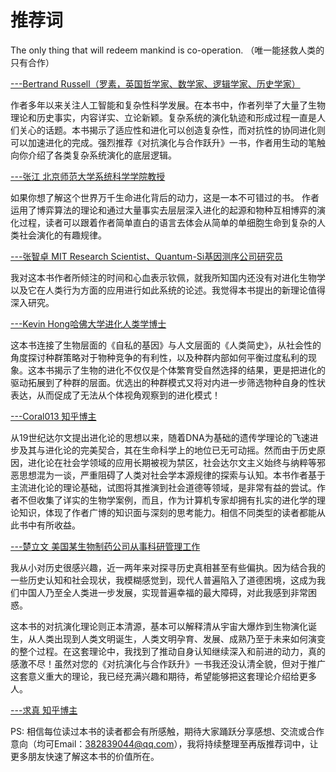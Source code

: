 


# 推荐词

The only thing that will redeem mankind is co-operation.
（唯一能拯救人类的只有合作）

[---Bertrand Russell（罗素，英国哲学家、数学家、逻辑学家、历史学家）]()

作者多年以来关注人工智能和复杂性科学发展。在本书中，作者列举了大量了生物理论和历史事实，内容详实、立论新颖。复杂系统的演化轨迹和形成过程一直是人们关心的话题。本书揭示了适应性和进化可以创造复杂性，而对抗性的协同进化则可以加速进化的完成。强烈推荐《对抗演化与合作跃升》一书，作者用生动的笔触向你介绍了各类复杂系统演化的底层逻辑。

[---张江 北京师范大学系统科学学院教授]()

如果你想了解这个世界万千生命进化背后的动力，这是一本不可错过的书。
作者运用了博弈算法的理论和通过大量事实去层层深入进化的起源和物种互相博弈的演化过程，读者可以跟着作者简单直白的语言去体会从简单的单细胞生命到复杂的人类社会演化的有趣规律。

[---张智卓 MIT Research Scientist、Quantum-Si基因测序公司研究员]()

我对这本书作者所倾注的时间和心血表示钦佩，就我所知国内还没有对进化生物学以及它在人类行为方面的应用进行如此系统的论述。我觉得本书提出的新理论值得深入研究。

[---Kevin Hong哈佛大学进化人类学博士]()

这本书连接了生物层面的《自私的基因》与人文层面的《人类简史》，从社会性的角度探讨种群策略对于物种竞争的有利性，以及种群内部如何平衡过度私利的现象。这本书揭示了生物的进化不仅仅是个体繁育受自然选择的结果，更是把进化的驱动拓展到了种群的层面。优选出的种群模式又将对内进一步筛选物种自身的性状表达，从而促成了无法从个体视角观察到的进化模式！

[---Coral013 知乎博主]()

从19世纪达尔文提出进化论的思想以来，随着DNA为基础的遗传学理论的飞速进步及其与进化论的完美契合，其在生命科学上的地位已无可动摇。然而由于历史原因，进化论在社会学领域的应用长期被视为禁区，社会达尔文主义始终与纳粹等邪恶思想混为一谈，严重阻碍了人类对社会学本源规律的探索与认知。本书作者基于主流进化论的理论基础，试图将其推演到社会道德等领域，是非常有益的尝试。作者不但收集了详实的生物学案例，而且，作为计算机专家却拥有扎实的进化学的理论知识，体现了作者广博的知识面与深刻的思考能力。相信不同类型的读者都能从此书中有所收益。

[---楚立文 美国某生物制药公司从事科研管理工作]()

我从小对历史很感兴趣，近一两年来对探寻历史真相甚至有些偏执。因为结合我的一些历史认知和社会现状，我模糊感觉到，现代人普遍陷入了道德困境，这成为我们中国人乃至全人类进一步发展，实现普遍幸福的最大障碍，对此我感到非常困惑。

这本书的对抗演化理论则正本清源，基本可以解释清从宇宙大爆炸到生物演化诞生，从人类出现到人类文明诞生，人类文明孕育、发展、成熟乃至于未来如何演变的整个过程。在这套理论中，我找到了推动自身认知继续深入和前进的动力，真的感激不尽！虽然对您的《对抗演化与合作跃升》一书我还没认清全貌，但对于推广这套意义重大的理论，我已经充满兴趣和期待，希望能够把这套理论介绍给更多人。

[---求真 知乎博主]()

PS:
相信每位读过本书的读者都会有所感触，期待大家踊跃分享感想、交流或合作意向（均可Email：382839044@qq.com），我将持续整理至再版推荐词中，让更多朋友快速了解这本书的价值所在。

